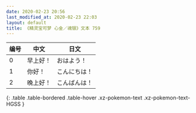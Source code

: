 ```yaml
---
date: 2020-02-23 20:56
last_modified_at: 2020-02-23 22:03
layout: default
title: 《精灵宝可梦 心金／魂银》文本 759
---
```

| 编号 | 中文 | 日文 |
| ---- | ---- | ---- |
| 0 | 早上好！ | おはよう！ |
| 1 | 你好！ | こんにちは！ |
| 2 | 晚上好！ | こんばんは！ |
{: .table .table-bordered .table-hover .xz-pokemon-text .xz-pokemon-text-HGSS }